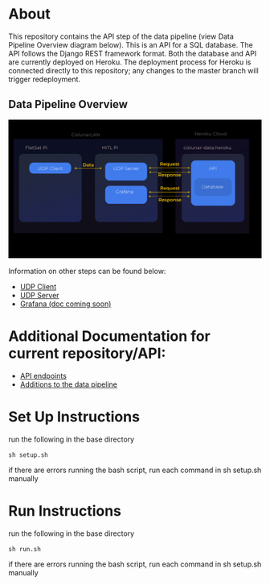 # About
This repository contains the API step of the data pipeline (view Data Pipeline Overview diagram below). This is an API for a SQL database. The API follows the Django REST framework format. Both the database and API are currently deployed on Heroku. The deployment process for Heroku is connected directly to this repository; any changes to the master branch will trigger redeployment. 

## Data Pipeline Overview
<p align="center">
  <img src="/media/frame.png" width="750" title="hover text" alt="data pipeline schematic here">
</p>

Information on other steps can be found below: 
- <a href = "https://github.com/Cislunar-Explorers/FlightSoftware/tree/master/udp_client"> UDP Client </a>
- <a href = "https://github.com/Cislunar-Explorers/GroundSoftware/tree/main/UDP_groundstation"> UDP Server </a>
- <a href = "https://www.google.com/search?q=grafana"> Grafana (doc coming soon) </a>

# Additional Documentation for current repository/API:
- <a href = "">API endpoints</a>
- <a href = "">Additions to the data pipeline<a/>

# Set Up Instructions
run the following in the base directory
```
sh setup.sh
```
if there are errors running the bash script, run each command in sh setup.sh manually 

# Run Instructions
run the following in the base directory
```
sh run.sh
```
if there are errors running the bash script, run each command in sh setup.sh manually 
